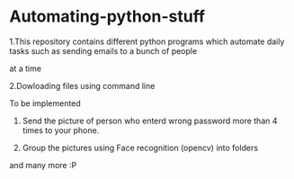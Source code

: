 # Automating-python-stuff

1.This repository contains different python programs which automate daily tasks such as sending emails to a bunch of people

at a time

2.Dowloading files using command line

To  be implemented

1. Send the picture of person who enterd wrong password more than 4 times to your phone.

2. Group the pictures using Face recognition (opencv) into folders

and many more :P
